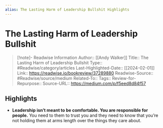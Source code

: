 ```yaml
---
alias: The Lasting Harm of Leadership Bullshit Highlights
---
```

# The Lasting Harm of Leadership Bullshit


>[!note]- Readwise Information
>Author:: [[Andy Walker]]
>Title:: The Lasting Harm of Leadership Bullshit
>Type:: #Readwise/category/articles
>Last-Highlighted-Date:: [[2024-02-01]]
>Link:: https://readwise.io/bookreview/37289880
>Readwise-Source:: #Readwise/source/medium
>Related-To::
>Tags::
>Review-for-Repurpose::
>Source-URL:: https://medium.com/p/f5eed8d84f57

## Highlights
- **Leadership isn’t meant to be comfortable. You are responsible for people.** You need to them to trust you and they need to know that you’re not holding them at arms length over the things they care about.   
